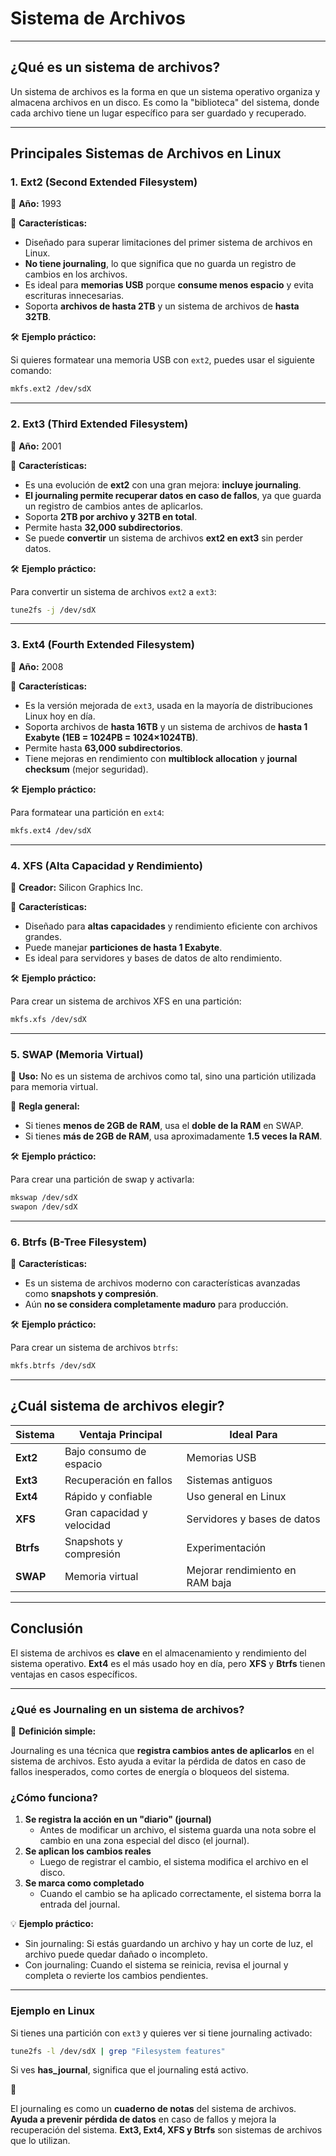 # Sistema de Archivos

---

## **¿Qué es un sistema de archivos?**

Un sistema de archivos es la forma en que un sistema operativo organiza y almacena archivos en un disco. Es como la "biblioteca" del sistema, donde cada archivo tiene un lugar específico para ser guardado y recuperado.

---

## **Principales Sistemas de Archivos en Linux**

### **1. Ext2 (Second Extended Filesystem)**

📌 **Año:** 1993

📌 **Características:**

- Diseñado para superar limitaciones del primer sistema de archivos en Linux.
- **No tiene journaling**, lo que significa que no guarda un registro de cambios en los archivos.
- Es ideal para **memorias USB** porque **consume menos espacio** y evita escrituras innecesarias.
- Soporta **archivos de hasta 2TB** y un sistema de archivos de **hasta 32TB**.

🛠 **Ejemplo práctico:**

Si quieres formatear una memoria USB con `ext2`, puedes usar el siguiente comando:

```bash
mkfs.ext2 /dev/sdX
```

---

### **2. Ext3 (Third Extended Filesystem)**

📌 **Año:** 2001

📌 **Características:**

- Es una evolución de **ext2** con una gran mejora: **incluye journaling**.
- **El journaling permite recuperar datos en caso de fallos**, ya que guarda un registro de cambios antes de aplicarlos.
- Soporta **2TB por archivo y 32TB en total**.
- Permite hasta **32,000 subdirectorios**.
- Se puede **convertir** un sistema de archivos **ext2 en ext3** sin perder datos.

🛠 **Ejemplo práctico:**

Para convertir un sistema de archivos `ext2` a `ext3`:

```bash
tune2fs -j /dev/sdX
```

---

### **3. Ext4 (Fourth Extended Filesystem)**

📌 **Año:** 2008

📌 **Características:**

- Es la versión mejorada de `ext3`, usada en la mayoría de distribuciones Linux hoy en día.
- Soporta archivos de **hasta 16TB** y un sistema de archivos de **hasta 1 Exabyte (1EB = 1024PB = 1024×1024TB)**.
- Permite hasta **63,000 subdirectorios**.
- Tiene mejoras en rendimiento con **multiblock allocation** y **journal checksum** (mejor seguridad).

🛠 **Ejemplo práctico:**

Para formatear una partición en `ext4`:

```bash
mkfs.ext4 /dev/sdX
```

---

### **4. XFS (Alta Capacidad y Rendimiento)**

📌 **Creador:** Silicon Graphics Inc.

📌 **Características:**

- Diseñado para **altas capacidades** y rendimiento eficiente con archivos grandes.
- Puede manejar **particiones de hasta 1 Exabyte**.
- Es ideal para servidores y bases de datos de alto rendimiento.

🛠 **Ejemplo práctico:**

Para crear un sistema de archivos XFS en una partición:

```bash
mkfs.xfs /dev/sdX
```

---

### **5. SWAP (Memoria Virtual)**

📌 **Uso:** No es un sistema de archivos como tal, sino una partición utilizada para memoria virtual.

📌 **Regla general:**

- Si tienes **menos de 2GB de RAM**, usa el **doble de la RAM** en SWAP.
- Si tienes **más de 2GB de RAM**, usa aproximadamente **1.5 veces la RAM**.

🛠 **Ejemplo práctico:**

Para crear una partición de swap y activarla:

```bash
mkswap /dev/sdX
swapon /dev/sdX
```

---

### **6. Btrfs (B-Tree Filesystem)**

📌 **Características:**

- Es un sistema de archivos moderno con características avanzadas como **snapshots y compresión**.
- Aún **no se considera completamente maduro** para producción.

🛠 **Ejemplo práctico:**

Para crear un sistema de archivos `btrfs`:

```bash
mkfs.btrfs /dev/sdX
```

---

## **¿Cuál sistema de archivos elegir?**

| Sistema | Ventaja Principal | Ideal Para |
| --- | --- | --- |
| **Ext2** | Bajo consumo de espacio | Memorias USB |
| **Ext3** | Recuperación en fallos | Sistemas antiguos |
| **Ext4** | Rápido y confiable | Uso general en Linux |
| **XFS** | Gran capacidad y velocidad | Servidores y bases de datos |
| **Btrfs** | Snapshots y compresión | Experimentación |
| **SWAP** | Memoria virtual | Mejorar rendimiento en RAM baja |

---

## **Conclusión**

El sistema de archivos es **clave** en el almacenamiento y rendimiento del sistema operativo. **Ext4** es el más usado hoy en día, pero **XFS** y **Btrfs** tienen ventajas en casos específicos.

---

### **¿Qué es Journaling en un sistema de archivos?**

📌 **Definición simple:**

Journaling es una técnica que **registra cambios antes de aplicarlos** en el sistema de archivos. Esto ayuda a evitar la pérdida de datos en caso de fallos inesperados, como cortes de energía o bloqueos del sistema.

### **¿Cómo funciona?**

1. **Se registra la acción en un "diario" (journal)** 
    - Antes de modificar un archivo, el sistema guarda una nota sobre el cambio en una zona especial del disco (el journal).
2. **Se aplican los cambios reales** 
    - Luego de registrar el cambio, el sistema modifica el archivo en el disco.
3. **Se marca como completado** 
    - Cuando el cambio se ha aplicado correctamente, el sistema borra la entrada del journal.

💡 **Ejemplo práctico:**

- Sin journaling: Si estás guardando un archivo y hay un corte de luz, el archivo puede quedar dañado o incompleto.
- Con journaling: Cuando el sistema se reinicia, revisa el journal y completa o revierte los cambios pendientes.

---

### **Ejemplo en Linux**

Si tienes una partición con `ext3` y quieres ver si tiene journaling activado:

```bash
tune2fs -l /dev/sdX | grep "Filesystem features"
```

Si ves **has_journal**, significa que el journaling está activo.

<aside>
📝

El journaling es como un **cuaderno de notas** del sistema de archivos. **Ayuda a prevenir pérdida de datos** en caso de fallos y mejora la recuperación del sistema. **Ext3, Ext4, XFS y Btrfs** son sistemas de archivos que lo utilizan.

</aside>
